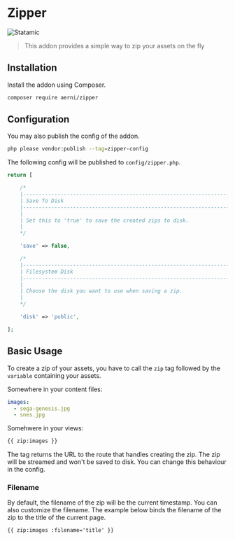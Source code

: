 # Zipper

![Statamic](https://flat.badgen.net/badge/Statamic/3.0+/FF269E)

> This addon provides a simple way to zip your assets on the fly

## Installation
Install the addon using Composer.

```bash
composer require aerni/zipper
```

## Configuration
You may also publish the config of the addon.

```bash
php please vendor:publish --tag=zipper-config
```

The following config will be published to `config/zipper.php`.

```php
return [

    /*
    |--------------------------------------------------------------------------
    | Save To Disk
    |--------------------------------------------------------------------------
    |
    | Set this to 'true' to save the created zips to disk.
    |
    */

    'save' => false,

    /*
    |--------------------------------------------------------------------------
    | Filesystem Disk
    |--------------------------------------------------------------------------
    |
    | Choose the disk you want to use when saving a zip.
    |
    */

    'disk' => 'public',

];
```

## Basic Usage

To create a zip of your assets, you have to call the `zip` tag followed by the `variable` containing your assets.

Somewhere in your content files:

```yaml
images:
  - sega-genesis.jpg
  - snes.jpg
```

Somehwere in your views:

```html
{{ zip:images }}
```

The tag returns the URL to the route that handles creating the zip. The zip will be streamed and won't be saved to disk. You can change this behaviour in the config.

### Filename

By default, the filename of the zip will be the current timestamp. You can also customize the filename. The example below binds the filename of the zip to the title of the current page.

```html
{{ zip:images :filename='title' }}
```
